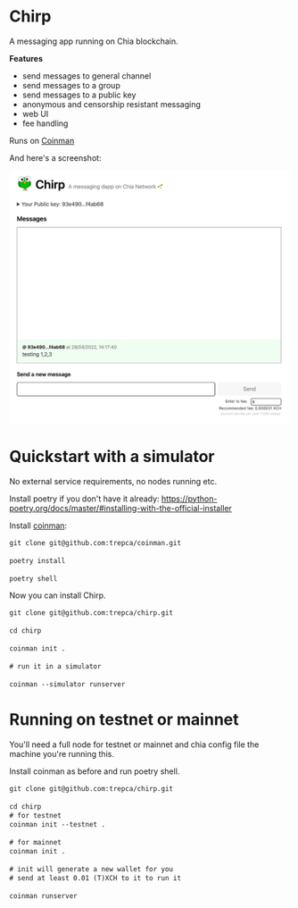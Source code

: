 # Chirp

A messaging app running on Chia blockchain.

**Features**

- send messages to general channel
- send messages to a group 
- send messages to a public key
- anonymous and censorship resistant messaging  
- web UI
- fee handling 

Runs on [Coinman](https://github.com/trepca/coinman)


And here's a screenshot: 

![Image](/chirp.png "Chirp - messaging dApp")

# Quickstart with a simulator

No external service requirements, no nodes running etc.

Install poetry if you don't have it already: 
https://python-poetry.org/docs/master/#installing-with-the-official-installer

Install [coinman](https://github.com/trepca/coinman):

```
git clone git@github.com:trepca/coinman.git

poetry install

poetry shell

```

Now you can install Chirp.

```
git clone git@github.com:trepca/chirp.git

cd chirp

coinman init .

# run it in a simulator

coinman --simulator runserver
```

# Running on testnet or mainnet

You'll need a full node for testnet or mainnet and chia config file the machine you're running this.

Install coinman as before and run poetry shell.

```
git clone git@github.com:trepca/chirp.git

cd chirp
# for testnet
coinman init --testnet .

# for mainnet
coinman init .

# init will generate a new wallet for you 
# send at least 0.01 (T)XCH to it to run it

coinman runserver



```
